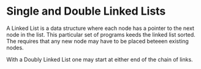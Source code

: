 # Single and Double Linked Lists

A Linked List is a data structure where each node has a pointer to the next node in the list.  This particular set of programs keeds the linked list sorted.  The requires that any new node may have to be placed beteeen existing nodes.

With a Doubly Linked List one may start at either end of the chain of links.
